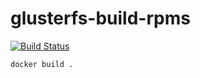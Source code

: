 # glusterfs-build-rpms

[![Build Status](https://travis-ci.org/aallrd/glusterfs-build-rpms.svg?branch=master)](https://travis-ci.org/aallrd/glusterfs-build-rpms)

    docker build .
